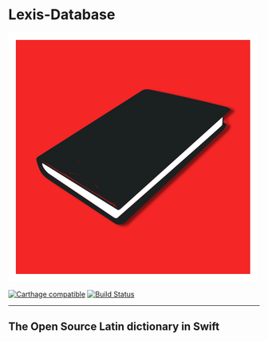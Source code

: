 Lexis-Database
=================

![Lexis](https://raw.githubusercontent.com/RedRoma/Lexis/develop/Design/Logo/Book_Black_Sleek/Icon-Original.png)

[![Carthage compatible](https://img.shields.io/badge/Carthage-compatible-4BC51D.svg?style=flat)](https://github.com/Carthage/Carthage) 
[![Build Status](https://travis-ci.org/RedRoma/Lexis-Database.svg?branch=develop)](https://travis-ci.org/RedRoma/Lexis-Database)


---

## The Open Source Latin dictionary in Swift
